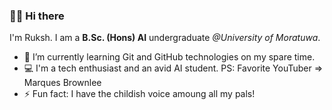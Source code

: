 ### 👋🏾 Hi there

I'm Ruksh.
I am a **B.Sc. (Hons) AI** undergraduate *@University of Moratuwa*.
- 📖 I’m currently learning Git and GitHub technologies on my spare time.
- 💻 I'm a tech enthusiast and an avid AI student. PS: Favorite YouTuber => Marques Brownlee
- ⚡ Fun fact: I have the childish voice amoung all my pals!

